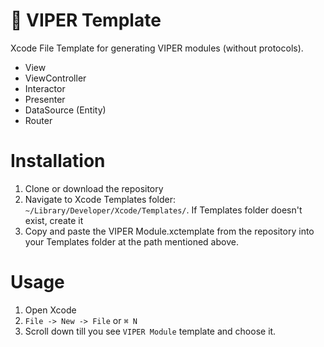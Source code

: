 # 🐍 VIPER Template
Xcode File Template for generating VIPER modules (without protocols).

- View
- ViewController
- Interactor
- Presenter
- DataSource (Entity)
- Router

# Installation
1. Clone or download the repository
2. Navigate to Xcode Templates folder: ```~/Library/Developer/Xcode/Templates/```. If Templates folder doesn't exist, create it
3. Copy and paste the VIPER Module.xctemplate from the repository into your Templates folder at the path mentioned above.

# Usage
1. Open Xcode
2. ```File -> New -> File``` or ```⌘ N```
3. Scroll down till you see ```VIPER Module``` template and choose it.
